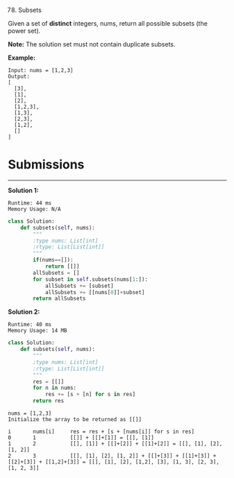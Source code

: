 78. Subsets

Given a set of **distinct** integers, nums, return all possible subsets (the power set).

**Note:** The solution set must not contain duplicate subsets.

**Example:**
```
Input: nums = [1,2,3]
Output:
[
  [3],
  [1],
  [2],
  [1,2,3],
  [1,3],
  [2,3],
  [1,2],
  []
]
```

# Submissions
---
**Solution 1:**
```
Runtime: 44 ms
Memory Usage: N/A
```
```python
class Solution:
    def subsets(self, nums):
        """
        :type nums: List[int]
        :rtype: List[List[int]]
        """
        if(nums==[]):
            return [[]]
        allSubsets = []
        for subset in self.subsets(nums[1:]):
            allSubsets += [subset]
            allSubsets += [[nums[0]]+subset]
        return allSubsets
```

**Solution 2:**
```
Runtime: 40 ms
Memory Usage: 14 MB
```
```python
class Solution:
    def subsets(self, nums):
        """
        :type nums: List[int]
        :rtype: List[List[int]]
        """
        res = [[]]
        for n in nums:
            res += [s + [n] for s in res]
        return res
```
```
nums = [1,2,3]
Initialize the array to be returned as [[]]

i       nums[i]     res = res + [s + [nums[i]] for s in res]
0       1           [[]] + [[]+[1]] = [[], [1]]
1       2           [[], [1]] + [[]+[2]] + [[1]+[2]] = [[], [1], [2], [1, 2]]
2       3           [[], [1], [2], [1, 2]] + [[]+[3]] + [[1]+[3]] + [[2]+[3]] + [[1,2]+[3]] = [[], [1], [2], [1,2], [3], [1, 3], [2, 3], [1, 2, 3]]
```
